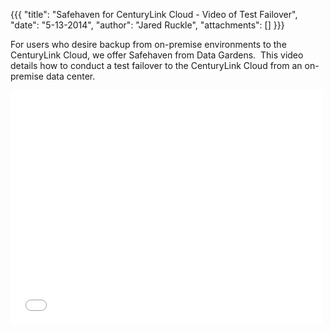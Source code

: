 {{{
  "title": "Safehaven for CenturyLink Cloud - Video of Test Failover",
  "date": "5-13-2014",
  "author": "Jared Ruckle",
  "attachments": []
}}}

<p>For users who desire backup from on-premise environments to the CenturyLink Cloud, we offer Safehaven from Data Gardens. &nbsp;This video details how to conduct a test failover to the CenturyLink Cloud from an on-premise data center.</p>
<p>
  <iframe src="//player.vimeo.com/video/95151971" width="500" height="375" frameborder="0"></iframe>
</p>
